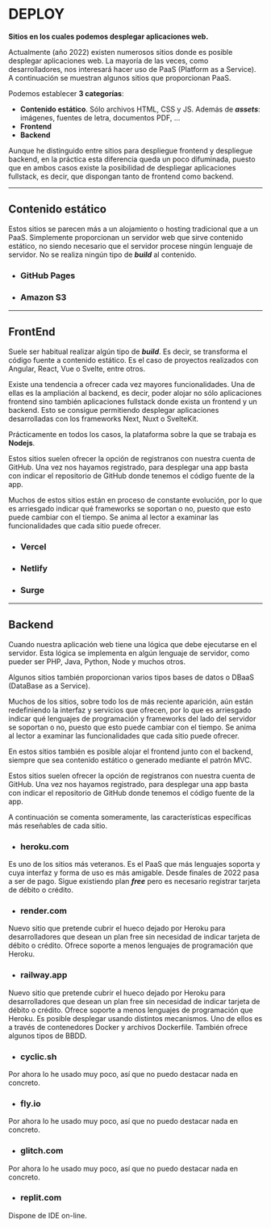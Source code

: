 # DEPLOY

**Sitios en los cuales podemos desplegar aplicaciones web.**

Actualmente (año 2022) existen numerosos sitios donde es posible desplegar aplicaciones web. La mayoría de las veces, como desarrolladores, nos interesará hacer uso de PaaS (Platform as a Service). A continuación se muestran algunos sitios que proporcionan PaaS. 

Podemos establecer **3 categorías**:

- **Contenido estático**. Sólo archivos HTML, CSS y JS. Además de ***assets***: imágenes, fuentes de letra, documentos PDF, ...
- **Frontend**
- **Backend**

Aunque he distinguido entre sitios para despliegue frontend y despliegue backend, en la práctica esta diferencia queda un poco difuminada, puesto que en ambos casos existe la posibilidad de despliegar aplicaciones fullstack, es decir, que dispongan tanto de frontend como backend.

---

## Contenido estático

Estos sitios se parecen más a un alojamiento o hosting tradicional que a un PaaS. Simplemente proporcionan un servidor web que sirve contenido estático, no siendo necesario que el servidor procese ningún lenguaje de servidor. No se realiza ningún tipo de ***build*** al contenido.

- ### GitHub Pages

- ### Amazon S3


---

## FrontEnd

Suele ser habitual realizar algún tipo de ***build***. Es decir, se transforma el código fuente a contenido estático. Es el caso de proyectos realizados con Angular, React, Vue o Svelte, entre otros.

Existe una tendencia a ofrecer cada vez mayores funcionalidades. Una de ellas es la ampliación al backend, es decir, poder alojar no sólo aplicaciones frontend sino también aplicaciones fullstack donde exista un frontend y un backend. Esto se consigue permitiendo desplegar aplicaciones desarrolladas con los frameworks Next, Nuxt o SvelteKit.

Prácticamente en todos los casos, la plataforma sobre la que se trabaja es **Nodejs**.

Estos sitios suelen ofrecer la opción de registranos con nuestra cuenta de GitHub. Una vez nos hayamos registrado, para desplegar una app basta con indicar el repositorio de GitHub donde tenemos el código fuente de la app.

Muchos de estos sitios están en proceso de constante evolución, por lo que es arriesgado indicar qué frameworks se soportan o no, puesto que esto puede cambiar con el tiempo. Se anima al lector a examinar las funcionalidades que cada sitio puede ofrecer.
 
- ### Vercel

- ### Netlify

- ### Surge


---


## Backend

Cuando nuestra aplicación web tiene una lógica que debe ejecutarse en el servidor. Esta lógica se implementa en algún lenguaje de servidor, como pueder ser PHP, Java, Python, Node y muchos otros. 

Algunos sitios también proporcionan varios tipos bases de datos o DBaaS (DataBase as a Service).

Muchos de los sitios, sobre todo los de más reciente aparición, aún están redefiniendo la interfaz y servicios que ofrecen, por lo que es arriesgado indicar qué lenguajes de programación y frameworks del lado del servidor se soportan o no, puesto que esto puede cambiar con el tiempo. Se anima al lector a examinar las funcionalidades que cada sitio puede ofrecer.

En estos sitios también es posible alojar el frontend junto con el backend, siempre que sea contenido estático o generado mediante el patrón MVC.

Estos sitios suelen ofrecer la opción de registranos con nuestra cuenta de GitHub. Una vez nos hayamos registrado, para desplegar una app basta con indicar el repositorio de GitHub donde tenemos el código fuente de la app.

A continuación se comenta someramente, las características específicas más reseñables de cada sitio.


- ### heroku.com

Es uno de los sitios más veteranos. Es el PaaS que más lenguajes soporta y cuya interfaz y forma de uso es más amigable. Desde finales de 2022 pasa a ser de pago. Sigue existiendo plan ***free*** pero es necesario registrar tarjeta de débito o crédito.

- ### render.com

Nuevo sitio que pretende cubrir el hueco dejado por Heroku para desarrolladores que desean un plan free sin necesidad de indicar tarjeta de débito o crédito. Ofrece soporte a menos lenguajes de programación que Heroku.

- ### railway.app

Nuevo sitio que pretende cubrir el hueco dejado por Heroku para desarrolladores que desean un plan free sin necesidad de indicar tarjeta de débito o crédito. Ofrece soporte a menos lenguajes de programación que Heroku.
Es posible desplegar usando distintos mecanismos. Uno de ellos es a través de contenedores Docker y archivos Dockerfile.
También ofrece algunos tipos de BBDD. 

- ### cyclic.sh

Por ahora lo he usado muy poco, así que no puedo destacar nada en concreto.

- ### fly.io

Por ahora lo he usado muy poco, así que no puedo destacar nada en concreto.


- ### glitch.com

Por ahora lo he usado muy poco, así que no puedo destacar nada en concreto.


- ### replit.com

Dispone de IDE on-line.

